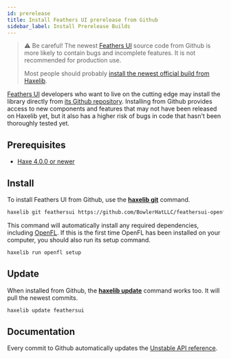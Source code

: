 ```yaml
---
id: prerelease
title: Install Feathers UI prerelease from Github
sidebar_label: Install Prerelease Builds
---
```


> ⚠ Be careful! The newest [Feathers UI](/) source code from Github is more likely to contain bugs and incomplete features. It is not recommended for production use.
>
> Most people should probably [install the newest official build from Haxelib](./installation.md).

[Feathers UI](/) developers who want to live on the cutting edge may install the library directly from [its Github repository](https://github.com/BowlerHatLLC/feathersui-openfl). Installing from Github provides access to new components and features that may not have been released on Haxelib yet, but it also has a higher risk of bugs in code that hasn't been thoroughly tested yet.

## Prerequisites

- [Haxe 4.0.0 or newer](https://haxe.org/download/)

## Install

To install Feathers UI from Github, use the [**haxelib git**](https://lib.haxe.org/documentation/using-haxelib/#git) command.

```sh
haxelib git feathersui https://github.com/BowlerHatLLC/feathersui-openfl.git
```

This command will automatically install any required dependencies, including [OpenFL](https://openfl.org/). If this is the first time OpenFL has been installed on your computer, you should also run its setup command.

```sh
haxelib run openfl setup
```

## Update

When installed from Github, the [**haxelib update**](https://lib.haxe.org/documentation/using-haxelib/#update) command works too. It will pull the newest commits.

```sh
haxelib update feathersui
```

## Documentation

Every commit to Github automatically updates the [Unstable API reference](https://api.feathersui.com/unstable/).
